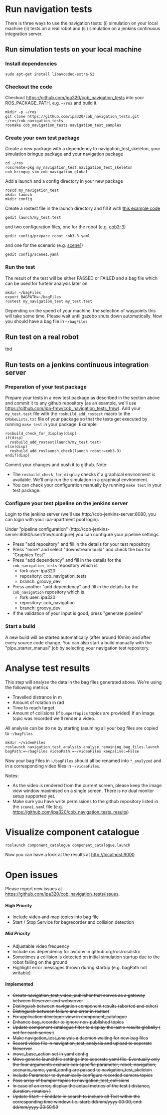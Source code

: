 # Run navigation tests
There is three ways to use the navigation tests: (i) simulation on your local machine (ii) tests on a real robot and (iii) simulation on a jenkins continuous integration server.

## Run simulation tests on your local machine

### Install dependencies
```
sudo apt-get install libavcodec-extra-53
```

### Checkout the code
Checkout https://github.com/ipa320/cob_navigation_tests into your ROS_PACKAGE_PATH, e.g. ```~/ros``` and build it.
```
mkdir -p ~/ros
git clone https://github.com/ipa320/cob_navigation_tests.git ~/ros/cob_navigation_tests
rosmake cob_navigation_tests navigation_test_samples
```

### Create your own test package
Create a new package with a dependency to navigation_test_skeleton, your simulation bringup package and your navigation package
```
cd ~/ros
roscreate-pkg my_navigation_test navigation_test_skeleton cob_bringup_sim cob_navigation_global
```
Add a launch and a config directory in your new package
```
roscd my_navigation_test
mkdir launch
mkdir config
```
Create a rostest file in the launch directory and fill it with [this example code](https://raw.github.com/ipa320/cob_navigation_tests/groovy_dev/navigation_test_samples/launch/sample_test_cob3-3_dwa.test)
```
gedit launch/my_test.test
```

and two configuration files, one for the robot (e.g. [cob3-3](https://raw.github.com/ipa320/cob_navigation_tests/groovy_dev/navigation_test_samples/config/prepare_robot_cob3-3.yaml))
```
gedit config/prepare_robot_cob3-3.yaml
```
and one for the scenario (e.g. [scene1](https://raw.github.com/ipa320/cob_navigation_tests/groovy_dev/navigation_test_samples/config/scene1.yaml))
```
gedit config/scene1.yaml
```

### Run the test
The result of the test will be either PASSED or FAILED and a bag file which can be used for furtehr analysis later on
```
mkdir ~/bagFiles
export BAGPATH=~/bagFiles
rostest my_navigation_test my_test.test
```
Depending on the speed of your machine, the selection of waypoints this will take some time. Please wait until gazebo shuts down automatically.
Now you should have a bag file in ```~/bagFiles```

## Run test on a real robot
tbd

## Run tests on a jenkins continuous integration server

### Preparation of your test package
Prepare your tests in a new test package as described in the section above and commit it to any github repository (as an example, we'll use https://github.com/ipa-fmw/cob_navigation_tests_fmw).
Add your ```my_test.test``` file with the ```rosbuild_add_rostest``` macro to the ```CMakeLists.txt``` file of your package so that the tests get executed by running ```make test``` in your package. Example:
```
rosbuild_check_for_display(disp)
if(disp)
  rosbuild_add_rostest(launch/my_test.test)
else(disp)
  rosbuild_add_roslaunch_check(launch robot:=cob3-3)
endif(disp)
```
Commit your changes and push it to github.
Note:
* The ```rosbuild_check_for_display``` checks if a graphical environment is available. We'll only run the simulation in a graphical environment.
* You can check your configuration manually by running ```make test``` in your test package.

### Configure your test pipeline on the jenkins server
Login to the jenkins server (we'll use http://cob-jenkins-server:8080, you can login with your ipa-apartment pool login).

Under "pipeline configuration" (http://cob-jenkins-server:8080/user/fmw/configure) you can configure your pipeline settings. 
* Press "add repository" and fill in the details for your test repository
* Press "more" and select "downstream build" and check the box for "Graphics Test"
* Press "add dependency" and fill in the details for the `cob_navigation_tests` repository which is
  * fork user: ipa320
  * repository: cob_navigation_tests
  * branch: groovy_dev
* Press another "add dependency" and fill in the details for the `cob_navigation` repository which is
  * fork user: ipa320
  * repository: cob_navigation
  * branch: groovy_dev
* If the validation of your input is good, press "generate pipeline"

### Start a build
A new build will be started automatically (after around 10min) and after every source code change.
You can also start a build manually with the "pipe_starter_manual" job by selecting your navigation test repository.

# Analyse test results
This step will analyse the data in the bag files generated above. We're using the following metrics
* Travelled distrance in m
* Amount of rotation in rad
* Time to reach target
* Amount of collisions (if ```bumperTopics``` topics are provided)
If an image topic was recorded we'll render a video.

All analysis can be do ne by starting (asuming all your bag files are copied to ```~/bagFiles```
```
mkdir ~/videoFiles
roslaunch navigation_test_analysis analyse_remaining_bag_files.launch bagPath:=~/bagFiles videoPath:=~/videoFiles keepalive:=False
```
Now your bag Files in ```~/bagFiles``` should all be renamed into ```*_analyzed``` and in a corresponding video files in ```~/videoFiles```.


Notes: 
* As the video is rendered from the current screen, please keep the image view window maximised on a single screen. There is no dual monitor setup supported yet.
* Make sure you have write permissions to the github repository listed in the ```scene1.yaml``` file (e.g. https://github.com/ipa320/cob_navigation_tests_results)

# Visualize component catalogue
```
roslaunch component_catalogue component_catalogue.launch
```

Now you can have a look at the results at [http://localhost:9000](http://localhost:9000).






# Open issues
Please report new issues at https://github.com/ipa320/cob_navigation_tests/issues.


#### High Priority
- Include ~~video and~~ map topics into bag file
- Start / Stop Service for bagrecorder and collision detection

##### Mid Priority
- Adjustable video frequency
- Include ros dependency for avconv in github.org/ros/rosdistro
- Sometimes a collision is detected on initial simulation startup due to the robot falling on the ground
- Highlight error messages thrown during startup (e.g. bagPath not writable)

#### Implemented
- ~~Create navigation_test_video_publisher that serves as a gateway between fileserver and webserver~~
- ~~Distinguish between navigation component results (aborted and other)~~
- ~~Distinguish between failure and error in rostset~~
- ~~Fix application developer view in component_catalogue~~
- ~~Enhance bag_recorder to ignore non-published topics~~
- ~~Update component catalogue filter to display the last x results globally ( not for each series )~~
- ~~Make navigation_test_analysis a daemon waiting for new bag files~~
- ~~Record video file in navigation_test_analysis and upload to seperate fileserver~~
- ~~move_base_action set in yaml config~~
- ~~Move generic launchfile settings into seperate yaml file.
  Eventually only the four arguments exclude cob specific parameter, robot, navigation, scenario_name, yaml_config are passed to navigation_test_skeleton~~
- ~~Include Parameter to dynamically configure recorded camera topics~~
- ~~Pass array of bumper topics to navigation_test_collisions~~
- ~~In case of an error, display the actual metrics of the test ( distance, duration, rotation )~~
- ~~Update Start- / Enddate in search to include all Test within the corresponding time window. I.e. start: dd/mm/yyyy 00:00, end: dd/mm/yyyy 23:59:59~~


